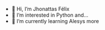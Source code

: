 - 👋 Hi, I’m Jhonattas Félix
- 👀 I’m interested in Python and...
- 🌱 I’m currently learning Alesys more


<!---
jhonattasfelix/jhonattasfelix is a ✨ special ✨ repository because its `README.md` (this file) appears on your GitHub profile.
You can click the Preview link to take a look at your changes.
--->
